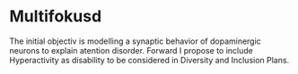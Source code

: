 # Multifokusd
The initial objectiv is modelling a synaptic behavior of dopaminergic neurons to explain atention disorder.
Forward I propose to include Hyperactivity as disability to be considered in Diversity and Inclusion Plans.
